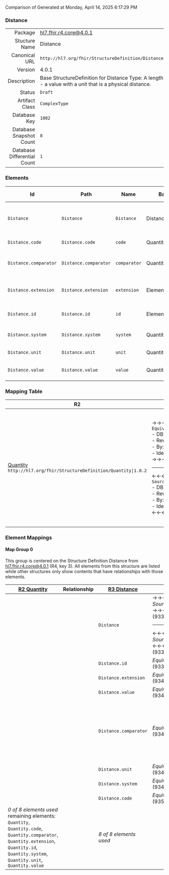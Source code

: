 Comparison of 
Generated at Monday, April 14, 2025 6:17:29 PM

### Distance

|      |     |
| ---: | --- |
| Package | hl7.fhir.r4.core@4.0.1 |
| Stucture Name | Distance |
| Canonical URL | `http://hl7.org/fhir/StructureDefinition/Distance` |
| Version | 4.0.1 |
| Description | Base StructureDefinition for Distance Type: A length - a value with a unit that is a physical distance. |
| Status | `Draft` |
| Artifact Class | `ComplexType` |
| Database Key | `1002` |
| Database Snapshot Count | `8` |
| Database Differential Count | `1` |

### Elements

| Id | Path | Name | Base Path | Short | Cardinality | Collated Type | Binding Strength | Binding Value Set |
| -- | ---- | ---- | --------- | ----- | ----------- | ------------- | ---------------- | ----------------- |
| `Distance` | `Distance` | `Distance` | Distance | A length - a value with a unit that is a physical distance | 0..* | Distance | `Required` | `http://hl7.org/fhir/ValueSet/all-distance-units` |
| `Distance.code` | `Distance.code` | `code` | Quantity.code | Coded form of the unit | 0..1 | code |  |  |
| `Distance.comparator` | `Distance.comparator` | `comparator` | Quantity.comparator | < \| <= \| >= \| > - how to understand the value | 0..1 | code | `Required` | `http://hl7.org/fhir/ValueSet/quantity-comparator|4.0.1` |
| `Distance.extension` | `Distance.extension` | `extension` | Element.extension | Additional content defined by implementations | 0..* | Extension |  |  |
| `Distance.id` | `Distance.id` | `id` | Element.id | Unique id for inter-element referencing | 0..1 | id |  |  |
| `Distance.system` | `Distance.system` | `system` | Quantity.system | System that defines coded unit form | 0..1 | uri |  |  |
| `Distance.unit` | `Distance.unit` | `unit` | Quantity.unit | Unit representation | 0..1 | string |  |  |
| `Distance.value` | `Distance.value` | `value` | Quantity.value | Numerical value (with implicit precision) | 0..1 | decimal |  |  |
### Mapping Table

| R2 | Comparison | R3 | Comparison | R4 | Comparison | R4B | Comparison | R5
| --- | --- | --- | --- | --- | --- | --- | --- | ---
| [Quantity](/docs/R2/ComplexTypes/Quantity.md)<br/> `http://hl7.org/fhir/StructureDefinition/Quantity\|1.0.2` | →→→→→→→<br/>`Equivalent`<br/>- DBKey: `63`<br/>- Reviewed: `n/a`<br/>- By: `n/a`<br/>- Identical: `False`<br/>→→→→→→→<hr/>←←←←←←←<br/>`SourceIsNarrowerThanTarget`<br/>- DBKey: `221`<br/>- Reviewed: `n/a`<br/>- By: `n/a`<br/>- Identical: `False`<br/>←←←←←←←| [Distance](/docs/R3/ComplexTypes/Distance.md)<br/> `http://hl7.org/fhir/StructureDefinition/Distance\|3.0.2` | →→→→→→→<br/>`SourceIsNarrowerThanTarget`<br/>- DBKey: `393`<br/>- Reviewed: `n/a`<br/>- By: `n/a`<br/>- Identical: `False`<br/>→→→→→→→<hr/>←←←←←←←<br/>`Equivalent`<br/>- DBKey: `589`<br/>- Reviewed: `n/a`<br/>- By: `n/a`<br/>- Identical: `False`<br/>←←←←←←←| [Distance](/docs/R4/ComplexTypes/Distance.md)<br/> `http://hl7.org/fhir/StructureDefinition/Distance\|4.0.1` | →→→→→→→<br/>`Equivalent`<br/>- DBKey: `1331`<br/>- Reviewed: `n/a`<br/>- By: `n/a`<br/>- Identical: `False`<br/>→→→→→→→<hr/>←←←←←←←<br/>`Equivalent`<br/>- DBKey: `1332`<br/>- Reviewed: `n/a`<br/>- By: `n/a`<br/>- Identical: `False`<br/>←←←←←←←| [Distance](/docs/R4B/ComplexTypes/Distance.md)<br/> `http://hl7.org/fhir/StructureDefinition/Distance\|4.3.0` | →→→→→→→<br/>`SourceIsNarrowerThanTarget`<br/>- DBKey: `901`<br/>- Reviewed: `n/a`<br/>- By: `n/a`<br/>- Identical: `False`<br/>→→→→→→→<hr/>←←←←←←←<br/>`Equivalent`<br/>- DBKey: `1130`<br/>- Reviewed: `n/a`<br/>- By: `n/a`<br/>- Identical: `False`<br/>←←←←←←←| [Distance](/docs/R5/ComplexTypes/Distance.md)<br/> `http://hl7.org/fhir/StructureDefinition/Distance\|5.0.0` 

### Element Mappings


#### Map Group 0

This group is centered on the Structure Definition Distance from hl7.fhir.r4.core@4.0.1 (R4, key 3).
All elements from this structure are listed while other structures only show contents that have relationships with those elements.

| [R2 Quantity](/docs/R2/ComplexTypes/Quantity.md)| Relationship | [R3 Distance](/docs/R3/ComplexTypes/Distance.md)| Relationship | R4 Distance| Relationship | [R4B Distance](/docs/R4B/ComplexTypes/Distance.md)| Relationship | [R5 Distance](/docs/R5/ComplexTypes/Distance.md)
| --- | --- | --- | --- | --- | --- | --- | --- | ---
| | | `Distance`| →→→→ _SourceIsNarrowerThanTarget_ →→→→ <br/>(9337)<hr/>←←←← _SourceIsNarrowerThanTarget_ ←←←← <br/>(9338)| **`Distance`**| _Equivalent_<br/>(20705/20706)| `Distance`| _Equivalent_<br/>(35827/35828)| `Distance`
| | | `Distance.id`| _Equivalent_<br/>(9339/9340)| **`Distance.id`**| _Equivalent_<br/>(20707/20708)| `Distance.id`| _Equivalent_<br/>(35829/35830)| `Distance.id`
| | | `Distance.extension`| _Equivalent_<br/>(9341/9342)| **`Distance.extension`**| _Equivalent_<br/>(20709/20710)| `Distance.extension`| _Equivalent_<br/>(35831/35832)| `Distance.extension`
| | | `Distance.value`| _Equivalent_<br/>(9343/9344)| **`Distance.value`**| _Equivalent_<br/>(20711/20712)| `Distance.value`| _Equivalent_<br/>(35833/35834)| `Distance.value`
| | | `Distance.comparator`| _Equivalent_<br/>(9345/9346)| **`Distance.comparator`**| _Equivalent_<br/>(20713/20714)| `Distance.comparator`| →→→→ _SourceIsNarrowerThanTarget_ →→→→ <br/>(35835)<hr/>←←←← _SourceIsBroaderThanTarget_ ←←←← <br/>(35836)| `Distance.comparator`
| | | `Distance.unit`| _Equivalent_<br/>(9347/9348)| **`Distance.unit`**| _Equivalent_<br/>(20715/20716)| `Distance.unit`| _Equivalent_<br/>(35837/35838)| `Distance.unit`
| | | `Distance.system`| _Equivalent_<br/>(9349/9350)| **`Distance.system`**| _Equivalent_<br/>(20717/20718)| `Distance.system`| _Equivalent_<br/>(35839/35840)| `Distance.system`
| | | `Distance.code`| _Equivalent_<br/>(9351/9352)| **`Distance.code`**| _Equivalent_<br/>(20719/20720)| `Distance.code`| _Equivalent_<br/>(35841/35842)| `Distance.code`
| *0 of 8 elements used* <br/>remaining elements:<br/>`Quantity`, `Quantity.code`, `Quantity.comparator`, `Quantity.extension`, `Quantity.id`, `Quantity.system`, `Quantity.unit`, `Quantity.value`| | *8 of 8 elements used* | | *8 of 8 elements used* | | *8 of 8 elements used* | | *8 of 8 elements used* 

